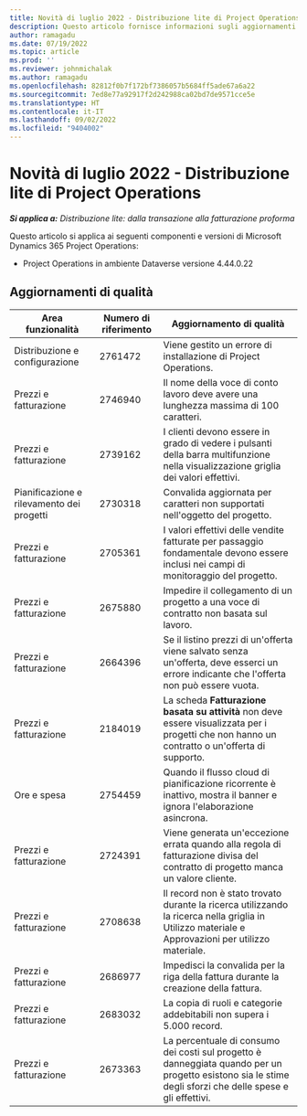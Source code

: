 ```yaml
---
title: Novità di luglio 2022 - Distribuzione lite di Project Operations
description: Questo articolo fornisce informazioni sugli aggiornamenti di qualità disponibili nella versione di luglio 2022 della distribuzione lite di Microsoft Dynamics 365 Project Operations.
author: ramagadu
ms.date: 07/19/2022
ms.topic: article
ms.prod: ''
ms.reviewer: johnmichalak
ms.author: ramagadu
ms.openlocfilehash: 82812f0b7f172bf7386057b5684ff5ade67a6a22
ms.sourcegitcommit: 7ed8e77a92917f2d242988ca02bd7de9571cce5e
ms.translationtype: HT
ms.contentlocale: it-IT
ms.lasthandoff: 09/02/2022
ms.locfileid: "9404002"
---
```

# <a name="whats-new-july-2022---project-operations-lite-deployment"></a>Novità di luglio 2022 - Distribuzione lite di Project Operations

_**Si applica a:** Distribuzione lite: dalla transazione alla fatturazione proforma_

Questo articolo si applica ai seguenti componenti e versioni di Microsoft Dynamics 365 Project Operations:

- Project Operations in ambiente Dataverse versione 4.44.0.22

## <a name="quality-updates"></a>Aggiornamenti di qualità

| Area funzionalità | Numero di riferimento | Aggiornamento di qualità |
| --- | --- | --- |
| Distribuzione e configurazione | 2761472 | Viene gestito un errore di installazione di Project Operations. |
| Prezzi e fatturazione | 2746940 | Il nome della voce di conto lavoro deve avere una lunghezza massima di 100 caratteri. |
| Prezzi e fatturazione | 2739162 | I clienti devono essere in grado di vedere i pulsanti della barra multifunzione nella visualizzazione griglia dei valori effettivi. |
| Pianificazione e rilevamento dei progetti | 2730318 | Convalida aggiornata per caratteri non supportati nell'oggetto del progetto. |
| Prezzi e fatturazione | 2705361 | I valori effettivi delle vendite fatturate per passaggio fondamentale devono essere inclusi nei campi di monitoraggio del progetto. |
| Prezzi e fatturazione | 2675880 | Impedire il collegamento di un progetto a una voce di contratto non basata sul lavoro. |
| Prezzi e fatturazione | 2664396 | Se il listino prezzi di un'offerta viene salvato senza un'offerta, deve esserci un errore indicante che l'offerta non può essere vuota. |
| Prezzi e fatturazione | 2184019 | La scheda **Fatturazione basata su attività** non deve essere visualizzata per i progetti che non hanno un contratto o un'offerta di supporto. |
| Ore e spesa | 2754459 | Quando il flusso cloud di pianificazione ricorrente è inattivo, mostra il banner e ignora l'elaborazione asincrona. |
| Prezzi e fatturazione | 2724391 | Viene generata un'eccezione errata quando alla regola di fatturazione divisa del contratto di progetto manca un valore cliente. |
| Prezzi e fatturazione | 2708638 | Il record non è stato trovato durante la ricerca utilizzando la ricerca nella griglia in Utilizzo materiale e Approvazioni per utilizzo materiale.|
| Prezzi e fatturazione | 2686977 | Impedisci la convalida per la riga della fattura durante la creazione della fattura. |
| Prezzi e fatturazione | 2683032 | La copia di ruoli e categorie addebitabili non supera i 5.000 record.|
| Prezzi e fatturazione | 2673363 | La percentuale di consumo dei costi sul progetto è danneggiata quando per un progetto esistono sia le stime degli sforzi che delle spese e gli effettivi. |

